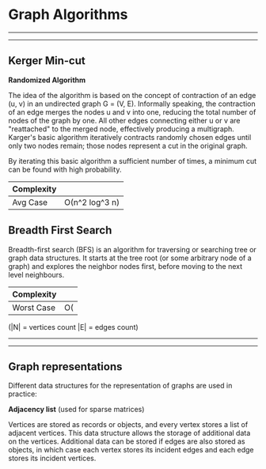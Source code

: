 Graph Algorithms
====================
-------
-------

Kerger Min-cut
---------------------

**Randomized Algorithm**

The idea of the algorithm is based on the concept of contraction of an edge (u, v) in an undirected graph G = (V, E). Informally speaking, the contraction of an edge merges the nodes u and v into one, reducing the total number of nodes of the graph by one. All other edges connecting either u or v are "reattached" to the merged node, effectively producing a multigraph. Karger's basic algorithm iteratively contracts randomly chosen edges until only two nodes remain; those nodes represent a cut in the original graph. 

By iterating this basic algorithm a sufficient number of times, a minimum cut can be found with high probability.

|Complexity|            |
|----------|:-------------:|
| Avg Case |  О(n^2 log^3 n)  |

Breadth First Search
---------------------

Breadth-first search (BFS) is an algorithm for traversing or searching tree or graph data structures. It starts at the tree root (or some arbitrary node of a graph) and explores the neighbor nodes first, before moving to the next level neighbours.

|Complexity|            |
|----------|:-------------:|
| Worst Case |  О(|N|+|E|)  |

(|N| = vertices count
|E| = edges count)

---------------------------------------------------------------
---------------------

Graph representations
---------------------
Different data structures for the representation of graphs are used in practice:

**Adjacency list** (used for sparse matrices)

Vertices are stored as records or objects, and every vertex stores a list of adjacent vertices. This data structure allows the storage of additional data on the vertices. Additional data can be stored if edges are also stored as objects, in which case each vertex stores its incident edges and each edge stores its incident vertices.

